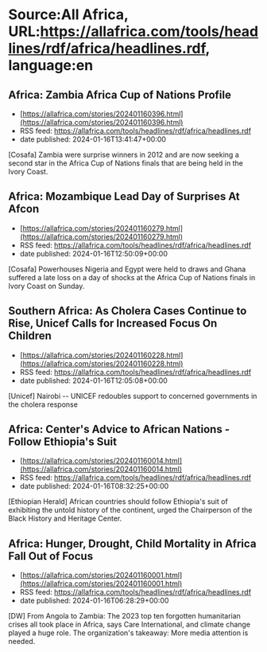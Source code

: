 # Source:All Africa, URL:https://allafrica.com/tools/headlines/rdf/africa/headlines.rdf, language:en

## Africa: Zambia Africa Cup of Nations Profile
 - [https://allafrica.com/stories/202401160396.html](https://allafrica.com/stories/202401160396.html)
 - RSS feed: https://allafrica.com/tools/headlines/rdf/africa/headlines.rdf
 - date published: 2024-01-16T13:41:47+00:00

[Cosafa] Zambia were surprise winners in 2012 and are now seeking a second star in the Africa Cup of Nations finals that are being held in the Ivory Coast.

## Africa: Mozambique Lead Day of Surprises At Afcon
 - [https://allafrica.com/stories/202401160279.html](https://allafrica.com/stories/202401160279.html)
 - RSS feed: https://allafrica.com/tools/headlines/rdf/africa/headlines.rdf
 - date published: 2024-01-16T12:50:09+00:00

[Cosafa] Powerhouses Nigeria and Egypt were held to draws and Ghana suffered a late loss on a day of shocks at the Africa Cup of Nations finals in Ivory Coast on Sunday.

## Southern Africa: As Cholera Cases Continue to Rise, Unicef Calls for Increased Focus On Children
 - [https://allafrica.com/stories/202401160228.html](https://allafrica.com/stories/202401160228.html)
 - RSS feed: https://allafrica.com/tools/headlines/rdf/africa/headlines.rdf
 - date published: 2024-01-16T12:05:08+00:00

[Unicef] Nairobi -- UNICEF redoubles support to concerned governments in the cholera response

## Africa: Center's Advice to African Nations - Follow Ethiopia's Suit
 - [https://allafrica.com/stories/202401160014.html](https://allafrica.com/stories/202401160014.html)
 - RSS feed: https://allafrica.com/tools/headlines/rdf/africa/headlines.rdf
 - date published: 2024-01-16T08:32:25+00:00

[Ethiopian Herald] African countries should follow Ethiopia's suit of exhibiting the untold history of the continent, urged the Chairperson of the Black History and Heritage Center.

## Africa: Hunger, Drought, Child Mortality in Africa Fall Out of Focus
 - [https://allafrica.com/stories/202401160001.html](https://allafrica.com/stories/202401160001.html)
 - RSS feed: https://allafrica.com/tools/headlines/rdf/africa/headlines.rdf
 - date published: 2024-01-16T06:28:29+00:00

[DW] From Angola to Zambia: The 2023 top ten forgotten humanitarian crises all took place in Africa, says Care International, and climate change played a huge role. The organization's takeaway: More media attention is needed.

